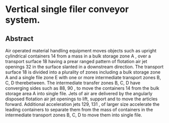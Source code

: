 # Vertical single filer conveyor system.

## Abstract
Air operated material handling equipment moves objects such as upright cylindrical containers 14 from a mass in a bulk storage zone A , over a transport surface 18 having a prear ranged pattern of flotation air jet openings 32 in the surface slanted in a downstream direction. The transport surface 18 is divided into a plurality of zones including a bulk storage zone A and a single file zone E with one or more intermediate transport zones B, C, D therebetween. The intermediate transfer zones B, C, D have converging sides such as 88, 90 , to move the containers 14 from the bulk storage area A into single file. Jets of air are delivered by the angularly disposed flotation air jet openings to lift, support and to move the articles forward. Additional acceleration jets 129, 131 , of larger size accelerate the leading containers to separate them from the mass of containers in the intermediate transport zones B, C, D to move them into single file.